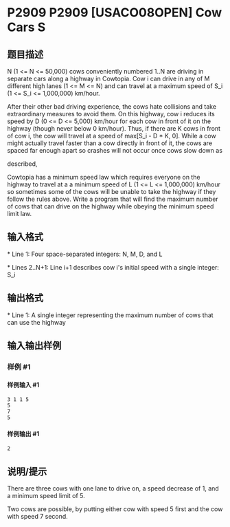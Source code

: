 # P2909 P2909 [USACO08OPEN] Cow Cars S

## 题目描述

N (1 <= N <= 50,000) cows conveniently numbered 1..N are driving in separate cars along a highway in Cowtopia. Cow i can drive in any of M different high lanes (1 <= M <= N) and can travel at a maximum speed of S\_i (1 <= S\_i <= 1,000,000) km/hour.

After their other bad driving experience, the cows hate collisions and take extraordinary measures to avoid them. On this highway, cow i reduces its speed by D (0 <= D <= 5,000) km/hour for each cow in front of it on the highway (though never below 0 km/hour). Thus, if there are K cows in front of cow i, the cow will travel at a speed of max[S\_i - D \* K, 0]. While a cow might actually travel faster than a cow directly in front of it, the cows are spaced far enough apart so crashes will not occur once cows slow down as

described,

Cowtopia has a minimum speed law which requires everyone on the highway to travel at a a minimum speed of L (1 <= L <= 1,000,000) km/hour so sometimes some of the cows will be unable to take the highway if they follow the rules above. Write a program that will find the maximum number of cows that can drive on the highway while obeying the minimum speed limit law.


## 输入格式

\* Line 1: Four space-separated integers: N, M, D, and L

\* Lines 2..N+1: Line i+1 describes cow i's initial speed with a single integer: S\_i


## 输出格式

\* Line 1: A single integer representing the maximum number of cows that can use the highway


## 输入输出样例

### 样例 #1

#### 样例输入 #1

```
3 1 1 5 
5 
7 
5
```

#### 样例输出 #1

```
2
```

## 说明/提示

There are three cows with one lane to drive on, a speed decrease of 1, and a minimum speed limit of 5.


Two cows are possible, by putting either cow with speed 5 first and the cow with speed 7 second.

